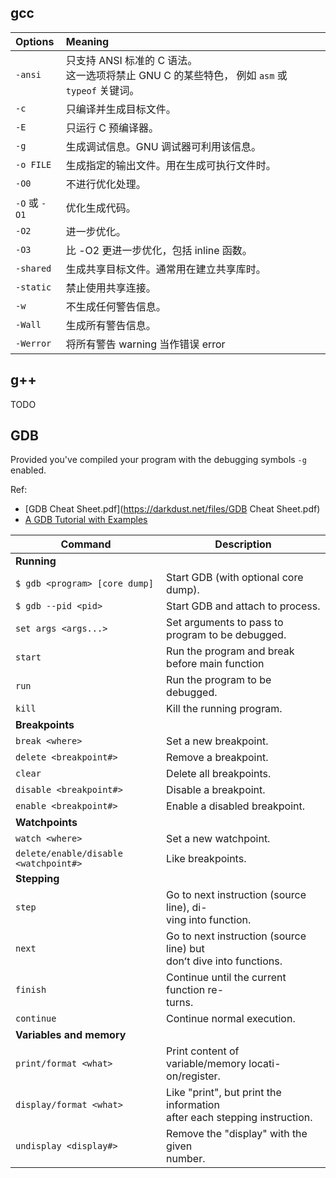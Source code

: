 

## gcc

| Options       | Meaning                                                      |
| :------------ | :----------------------------------------------------------- |
| `-ansi`       | 只支持 ANSI 标准的 C 语法。<br />这一选项将禁止 GNU C 的某些特色， 例如 `asm` 或 `typeof` 关键词。 |
| `-c`          | 只编译并生成目标文件。                                       |
| `-E`          | 只运行 C 预编译器。                                          |
| `-g`          | 生成调试信息。GNU 调试器可利用该信息。                       |
| `-o FILE`     | 生成指定的输出文件。用在生成可执行文件时。                   |
| `-O0`         | 不进行优化处理。                                             |
| `-O` 或 `-O1` | 优化生成代码。                                               |
| `-O2`         | 进一步优化。                                                 |
| `-O3`         | 比 -O2 更进一步优化，包括 inline 函数。                      |
| `-shared`     | 生成共享目标文件。通常用在建立共享库时。                     |
| `-static`     | 禁止使用共享连接。                                           |
| `-w`          | 不生成任何警告信息。                                         |
| `-Wall`       | 生成所有警告信息。                                           |
| `-Werror`     | 将所有警告 warning 当作错误 error                            |



## g++

TODO

## GDB

Provided you've compiled your program with the debugging symbols `-g` enabled.

Ref:

- [GDB Cheat Sheet.pdf](https://darkdust.net/files/GDB Cheat Sheet.pdf)
- [A GDB Tutorial with Examples](http://www.cprogramming.com/gdb.html)

| Command                               | Description                                                  |
| ------------------------------------- | ------------------------------------------------------------ |
| **Running**                           |                                                              |
| `$ gdb <program> [core dump]`         | Start GDB (with optional core dump).                         |
| `$ gdb --pid <pid>`                   | Start GDB and attach to process.                             |
| `set args <args...>`                  | Set arguments to pass to program to be debugged.             |
| `start`                               | Run the program and break before main function               |
| `run`                                 | Run the program to be debugged.                              |
| `kill`                                | Kill the running program.                                    |
| **Breakpoints**                       |                                                              |
| `break <where>`                       | Set a new breakpoint.                                        |
| `delete <breakpoint#>`                | Remove a breakpoint.                                         |
| `clear`                               | Delete all breakpoints.                                      |
| `disable <breakpoint#>`               | Disable a breakpoint.                                        |
| `enable <breakpoint#>`                | Enable a disabled breakpoint.                                |
| **Watchpoints**                       |                                                              |
| `watch <where>`                       | Set a new watchpoint.                                        |
| `delete/enable/disable <watchpoint#>` | Like breakpoints.                                            |
| **Stepping**                          |                                                              |
| `step`                                | Go to next instruction (source line), di-<br/>ving into function. |
| `next`                                | Go to next instruction (source line) but <br/>donʻt dive into functions. |
| `finish`                              | Continue until the current function re-<br/>turns.           |
| `continue`                            | Continue normal execution.                                   |
| **Variables and memory**              |                                                              |
| `print/format <what>`                 | Print content of variable/memory locati-<br/>on/register.    |
| `display/format <what>`               | Like "print", but print the information <br/>after each stepping instruction. |
| `undisplay <display#>`                | Remove the "display" with the given <br/>number.             |


